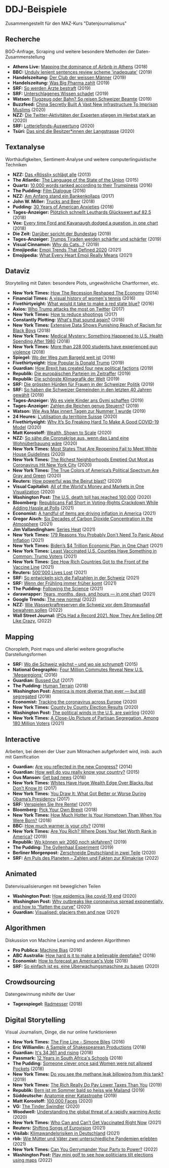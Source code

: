# DDJ-Beispiele

Zusammengestellt für den MAZ-Kurs "Datenjournalismus"

## Recherche
BGÖ-Anfrage, Scraping und weitere besondere Methoden der Daten-Zusammenstellung
- **Athens Live:** [Mapping the dominance of Airbnb in Athens](https://medium.com/athenslivegr/mapping-the-dominance-of-airbnb-in-athens-4cb9e0657e80) (2018)
- **BBC:** [Unduly lenient sentences review scheme 'inadequate'](https://www.bbc.com/news/uk-47879288) (2019)
- **Handelszeitung:** [Der Club der weissen Männer](https://www.handelszeitung.ch/unternehmen/zahlen-der-club-der-weissen-manner) (2019)
- **Handelszeitung:** [Was Big Pharma zahlt](https://www.handelszeitung.ch/unternehmen/was-big-pharma-zahlt-die-geldflusse-ins-gesundheitswesen) (2019)
- **SRF:** [So werden Ärzte bestraft](https://www.srf.ch/news/schweiz/gesperrte-mediziner-so-werden-aerzte-bestraft) (2019)
- **SRF:** [Unterschlagenes Wissen schadet](https://www.srf.ch/news/schweiz/studien-skandal-unterschlagenes-wissen-schadet) (2019)
- **Watson:** [Flugzeug oder Bahn? So reisen Schweizer Beamte](https://www.watson.ch/schweiz/gesellschaft%20&%20politik/729967208-flugzeug-oder-bahn-so-reisen-die-schweizer-beamten) (2019)
- **Buzzfeed:** [China Secretly Built A Vast New Infrastructure To Imprison Muslims](https://www.buzzfeednews.com/article/meghara/china-new-internment-camps-xinjiang-uighurs-muslims) (2020)
- **NZZ:** [Die Twitter-Aktivitäten der Experten stiegen im Herbst stark an](https://www.nzz.ch/visuals/fast-so-steil-wie-die-infektionskurve-die-twitter-aktivitaeten-der-experten-stiegen-im-herbst-stark-an-ld.1588595) (2020)
- **SRF:** [Lotteriefonds-Auswertung](https://www.srf.ch/news/schweiz/lotteriefonds-auswertung-vor-allem-grossinstitutionen-profitieren) (2020)
- **Tsüri:** [Das sind die Besitzer*innen der Langstrasse](https://tsri.ch/zh/exklusiv-das-sind-die-besitzerinnen-der-langstrasse/) (2020)
## Textanalyse
Worthäufigkeiten, Sentiment-Analyse und weitere computerlinguistische Techniken
- **NZZ:** [Das «Rössli» schlägt alle](https://www.nzz.ch/inland-sommerserie-schweizer-karten-interaktiv/vergleich-restaurantnamen-in-der-schweiz-1.18123894) (2013)
- **The Atlantic:** [The Language of the State of the Union](https://www.theatlantic.com/politics/archive/2015/01/the-language-of-the-state-of-the-union/384575/) (2015)
- **Quartz:** [10,000 words ranked according to their Trumpiness](https://qz.com/836813/10000-words-ranked-according-to-trumpiness/) (2016)
- **The Pudding:** [Film Dialogue](https://pudding.cool/2017/03/film-dialogue/) (2016)
- **NZZ:** [Am Anfang stand ein Bankenkollaps](https://www.nzz.ch/wirtschaft/40-jahre-bankenregulierung-unter-der-lupe-die-worte-welche-die-naechste-finanzkrise-verhindern-sollen-ld.1304103) (2017)
- **John W. Miller:** [Trucks and Beer](https://www.johnwmillr.com/trucks-and-beer/) (2018)
- **Pudding:** [30 Years of American Anxieties](https://pudding.cool/2018/11/dearabby/) (2018)
- **Tages-Anzeiger:** [Plötzlich schnellt Leuthards Glückswert auf 82,5](https://www.tagesanzeiger.ch/schweiz/ploetzlich-schnellt-leuthards-glueckswert-auf-955/story/16555683) (2018)
- **Vox:** [Every time Ford and Kavanaugh dodged a question, in one chart](https://www.vox.com/platform/amp/policy-and-politics/2018/9/28/17914308/kavanaugh-ford-question-dodge-hearing-chart?utm_campaign=alv9n&utm_content=chorus&utm_medium=social&utm_source=twitter&__twitter_impression=true) (2018)
- **Die Zeit:** [Darüber spricht der Bundestag](https://www.zeit.de/politik/deutschland/2019-09/bundestag-jubilaeum-70-jahre-parlament-reden-woerter-sprache-wandel#) (2019)
- **Tages-Anzeiger:** [Trumps Tiraden werden schärfer und schärfer](https://www.tagesanzeiger.ch/ausland/Trumps-Hasstiraden-in-den-sozialen-Medien-nehmen-unaufhoerlich-zu/story/11406769) (2019)
- **Visual Cinnamon:** [Why do Cats...?](https://whydocatsanddogs.com/cats) (2019)
- **Emojipedia:** [Emoji Trends That Defined 2020](https://blog.emojipedia.org/emoji-trends-that-defined-2020/) (2021)
- **Emojipedia:** [What Every Heart Emoji Really Means](https://blog.emojipedia.org/what-every-heart-emoji-really-means/) (2021)
## Dataviz
Storytelling mit Daten: besondere Plots, ungewöhnliche Chartformen, etc.
- **New York Times:** [How The Recession Reshaped The Economy](https://www.nytimes.com/interactive/2014/06/05/upshot/how-the-recession-reshaped-the-economy-in-255-charts.html) (2014)
- **Financial Times:** [A visual history of women's tennis](https://ig.ft.com/sites/visual-history-of-womens-tennis/) (2016)
- **Fivethirtyeight:** [What would it take to make a red state blue?](https://projects.fivethirtyeight.com/2016-swing-the-election/) (2016)
- **Axios:** [Who Trump attacks the most on Twitter](https://www.axios.com/who-trump-attacks-the-most-on-twitter-1513305449-f084c32e-fcdf-43a3-8c55-2da84d45db34.html) (2017)
- **New York Times:** [How to reduce shootings](https://www.nytimes.com/interactive/2017/11/06/opinion/how-to-reduce-shootings.html) (2017)
- **Constantly Plotting:** [What's that sound again?](https://constantlyplotting.com/whats-that-sound-again/) (2018)
- **New York Times:** [Extensive Data Shows Punishing Reach of Racism for Black Boys](https://www.nytimes.com/interactive/2018/03/19/upshot/race-class-white-and-black-men.html) (2018)
- **New York Times:** [Medical Mystery: Something Happened to U.S. Health Spending After 1980](https://www.nytimes.com/2018/05/14/upshot/medical-mystery-health-spending-1980.html?smtyp=cur&smid=tw-nytimes) (2018)
- **New York Times:** [More than 228,000 students have experienced gun violence](https://www.washingtonpost.com/graphics/2018/local/school-shootings-database/) (2018)
- **Spiegel:** [Wo der Weg zum Bargeld weit ist](https://www.spiegel.de/wirtschaft/service/geldautomaten-wie-sind-sie-in-deutschland-verteilt-a-1226430.html) (2018)
- **Fivethirtyeight:** [How Popular Is Donald Trump](https://projects.fivethirtyeight.com/trump-approval-ratings/?ex_cid=rrpromo) (2019)
- **Guardian:** [How Brexit has created four new political factions](https://www.theguardian.com/politics/ng-interactive/2019/feb/15/how-brexit-revealed-four-new-political-factions) (2019)
- **Republik:** [Die europäischen Parteien im Zeitraffer](https://www.republik.ch/2019/05/13/die-europaeischen-parteien-im-zeitraffer) (2019)
- **Republik:** [Die schönste Klimagrafik der Welt](https://www.republik.ch/2019/04/08/die-schoenste-klimagrafik-der-welt) (2019)
- **SRF:** [Die grössten Hürden für Frauen in der Schweizer Politik](https://www.srf.ch/news/schweiz/wahlen-2019/wahlen-2019-die-groessten-huerden-fuer-frauen-in-der-schweizer-politik) (2019)
- **SRF:** [So haben die Schweizer Gemeinden in den letzten 40 Jahren gewählt](https://www.srf.ch/news/schweiz/wahlen-2019/wahlen-2019-so-haben-die-schweizer-gemeinden-in-den-letzten-40-jahren-gewaehlt) (2019)
- **Tages-Anzeiger:** [Wo es viele Kinder ans Gymi schaffen](https://www.tagesanzeiger.ch/zuerich/region/wo-es-viele-kinder-ans-gymi-schaffen/story/30076325) (2019)
- **Tages-Anzeiger:** [Zahlen die Reichen genug Steuern?](https://interaktiv.tagesanzeiger.ch/2019/zahlen-reiche-genug-steuern/?nosome) (2019)
- **Watson:** [Wie Ava Max innert Tagen zur Nummer 1 wurde](https://www.watson.ch/leben/wissen/270726641-hitparade-diese-kuenstler-kamen-schnell-zu-ihrem-nummer-1-hit-wie-aktuell-ava-max) (2019)
- **24 Heures:** [L'utilisation du territoire Suisse](https://interactif.24heures.ch/2018/utilisation-du-territoire/) (2020)
- **Fivethirtyeight:** [Why It’s So Freaking Hard To Make A Good COVID-19 Model](https://fivethirtyeight.com/features/why-its-so-freaking-hard-to-make-a-good-covid-19-model/) (2020)
- **Matt Korostoff:** [Wealth, Shown to Scale](https://mkorostoff.github.io/1-pixel-wealth/) (2020)
- **NZZ:** [So sähe die Coronakrise aus, wenn das Land eine Wohnüberbauung wäre](https://www.nzz.ch/schweiz/corona-in-der-schweiz-wie-covid-19-unser-leben-veraendert-hat-ld.1588566) (2020)
- **New York Times:** [Most States That Are Reopening Fail to Meet White House Guidelines](https://www.nytimes.com/interactive/2020/05/07/us/coronavirus-states-reopen-criteria.html) (2020)
- **New York Times:** [The Richest Neighborhoods Emptied Out Most as Coronavirus Hit New York City](https://www.nytimes.com/interactive/2020/05/15/upshot/who-left-new-york-coronavirus.html) (2020)
- **New York Times:** [The True Colors of America’s Political Spectrum Are Gray and Green](https://www.nytimes.com/interactive/2020/09/02/upshot/america-political-spectrum.html) (2020)
- **Reuters:** [How powerful was the Beirut blast?](https://graphics.reuters.com/LEBANON-SECURITY/BLAST/yzdpxnmqbpx/index.html) (2020)
- **Visual Capitalist:** [All of the World's Money and Markets in One Visualization](https://www.visualcapitalist.com/all-of-the-worlds-money-and-markets-in-one-visualization-2020/) (2020)
- **Washington Post:** [The U.S. death toll has reached 100,000](https://www.washingtonpost.com/graphics/2020/national/100000-deaths-american-coronavirus/?itid=hp_hp-bignews4_animated-map%3Ahomepage%2Fstory-ans) (2020)
- **Bloomberg:** [Republicans Fall Short in Voting-Rights Crackdown While Adding Hassle at Polls](https://www.bloomberg.com/graphics/2021-voting-laws/?utm_medium=deeplink&sref=TyeWAPOj) (2021)
- **Economist:** [A handful of items are driving inflation in America](https://www.economist.com/graphic-detail/2021/11/06/a-handful-of-items-are-driving-inflation-in-america) (2021)
- **Gregor Aisch:** [Six Decades of Carbon Dioxide Concentration in the Atmosphere](https://www.datawrapper.de/_/OHgEm/) (2021)
- **Jim Vallandingham:** [Series Heat](https://vallandingham.me/seriesheat/?s=03#/?id=tt0460649) (2021)
- **New York Times:** [179 Reasons You Probably Don't Need To Panic About Inflation](https://www.nytimes.com/interactive/2021/08/18/opinion/inflation-economy-transitory.html) (2021)
- **New York Times:** [Biden’s $4 Trillion Economic Plan, in One Chart](https://www.nytimes.com/2021/04/28/upshot/biden-families-plan-american-rescue-infrastructure.html) (2021)
- **New York Times:** [Least Vaccinated U.S. Counties Have Something in Common: Trump Voters](https://www.nytimes.com/interactive/2021/04/17/us/vaccine-hesitancy-politics.html) (2021)
- **New York Times:** [See How Rich Countries Got to the Front of the Vaccine Line](https://www.nytimes.com/interactive/2021/03/31/world/global-vaccine-supply-inequity.html) (2021)
- **Reuters:** [500'000 Lives Lost](https://graphics.reuters.com/HEALTH-CORONAVIRUS/USA-CASUALTIES-CHRONOLOGY/xklpyomnrpg/index.html) (2021)
- **SRF:** [So entwickeln sich die Fallzahlen in der Schweiz](https://www.srf.ch/news/schweiz/coronavirus-so-entwickeln-sich-die-fallzahlen-in-der-schweiz) (2021)
- **SRF:** [Wenn der Frühling immer früher komt](https://www.srf.ch/news/schweiz/globale-erwaermung-wenn-der-fruehling-immer-frueher-kommt?wt_mc_o=srf.share.app.srf-app.unknown) (2021)
- **The Pudding:** [Following the Science](https://pudding.cool/2021/03/covid-science/) (2021)
- **darawrapper:** [Years, months, days, and hours — in one chart](https://blog.datawrapper.de/different-time-scales-in-one-chart/?s=03) (2021)
- **Google Trends:** [The new normal](http://thenewnormal.is/) (2022)
- **NZZ:** [Wie Wasserkraftreserven die Schweiz vor dem Stromausfall bewahren sollen](https://www.nzz.ch/wirtschaft/wie-wasserkraftreserven-uns-vor-dem-stromausfall-bewahren-sollen-ld.1687950) (2022)
- **Wall Street Journal:** [IPOs Had a Record 2021. Now They Are Selling Off Like Crazy.](https://www.wsj.com/articles/ipos-had-a-record-2021-now-they-are-selling-off-like-crazy-11640773806) (2022)
## Mapping
Choropleth, Point maps und allerlei weitere geografische Darstellungsformen
- **SRF:** [Wo die Schweiz wächst – und wo sie schrumpft](https://www.srf.ch/news/wo-die-schweiz-waechst-und-wo-sie-schrumpft-2) (2015)
- **National Geographic:** [Four Million Commutes Reveal New U.S. 'Megaregions'](https://www.nationalgeographic.com/adventure/article/us-commutes-reveal-new-economic-megaregions-map) (2016)
- **Guardian:** [Bussed Out](https://www.theguardian.com/us-news/ng-interactive/2017/dec/20/bussed-out-america-moves-homeless-people-country-study) (2017)
- **The Pudding:** [Human Terrain](https://pudding.cool/2018/10/city_3d/) (2018)
- **Washington Post:** [America is more diverse than ever — but still segregated](https://www.theguardian.com/us-news/ng-interactive/2017/dec/20/bussed-out-america-moves-homeless-people-country-study) (2018)
- **Economist:** [Tracking the coronavirus across Europe](https://www.economist.com/graphic-detail/2020/07/03/tracking-the-coronavirus-across-europe) (2020)
- **New York Times:** [County by County Election Results](https://www.nytimes.com/interactive/2020/11/05/us/texas-election-results.html) (2020)
- **Washington Post:** [The political winds in the U.S. are swirling](https://www.washingtonpost.com/graphics/2020/elections/electorate-changes-2016-election-vs-2020/) (2020)
- **New York Times:** [A Close-Up Picture of Partisan Segregation, Among 180 Million Voters](https://www.nytimes.com/interactive/2021/03/17/upshot/partisan-segregation-maps.html) (2021)
## Interactive
Arbeiten, bei denen der User zum Mitmachen aufgefordert wird, insb. auch mit Gamification
- **Guardian:** [Are you reflected in the new Congress?](https://www.theguardian.com/us-news/ng-interactive/2014/nov/06/-sp-congress-diversity-women-race-lgbt-are-you-represented) (2014)
- **Guardian:** [How well do you really know your country?](https://www.theguardian.com/world/ng-interactive/2015/dec/02/how-well-do-you-really-know-your-country-take-our-quiz) (2015)
- **Gus Manson:** [Get bad news](https://www.getbadnews.com/#intro) (2016)
- **New York Times:** [Whites Have Huge Wealth Edge Over Blacks (but Don’t Know It)](https://www.nytimes.com/interactive/2017/09/18/upshot/black-white-wealth-gap-perceptions.html) (2017)
- **New York Times:** [You Draw It: What Got Better or Worse During Obama’s Presidency](https://www.nytimes.com/interactive/2017/01/15/us/politics/you-draw-obama-legacy.html) (2017)
- **SRF:** [Verspielen Sie Ihre Rente!](https://www.srf.ch/news/schweiz/altersreform-2020-verspielen-sie-ihre-rente) (2017)
- **Bloomberg:** [Pick Your Own Brexit](https://www.bloomberg.com/graphics/2018-pick-your-own-brexit/) (2018)
- **New York Times:** [How Much Hotter Is Your Hometown Than When You Were Born?](https://www.nytimes.com/interactive/2018/08/30/climate/how-much-hotter-is-your-hometown.html?smid=fb-nytimes&smtyp=cur) (2018)
- **BBC:** [How much warmer is your city?](https://www.bbc.co.uk/news/resources/idt-985b9374-596e-4ae6-aa04-7fbcae4cb7ee) (2019)
- **New York Times:** [Are You Rich? Where Does Your Net Worth Rank in America?](https://www.nytimes.com/interactive/2019/08/12/upshot/are-you-rich-where-does-your-net-worth-rank-wealth.html) (2019)
- **Republik:** [Wo können wir 2060 noch skifahren?](https://www.republik.ch/2019/02/06/wo-koennen-wir-im-jahr-2060-noch-ski-fahren) (2019)
- **The Pudding:** [The Gyllenhaal Experiment](https://pudding.cool/2019/02/gyllenhaal/) (2019)
- **Berliner Morgenpost:** [Zerschneide Deutschland in zwei Teile](https://interaktiv.morgenpost.de/deutschland-teilen-deutsche-einheit-wiedervereinigung/) (2020)
- **SRF:** [Am Puls des Planeten – Zahlen und Fakten zur Klimakrise](https://www.srf.ch/news/schweiz/klimamonitor-am-puls-des-planeten-zahlen-und-fakten-zur-klimakrise) (2022)
## Animated
Datenvisualisierungen mit beweglichen Teilen
- **Washington Post:** [How epidemics like covid-19 end](https://www.washingtonpost.com/graphics/2020/health/coronavirus-how-epidemics-spread-and-end/?tid=a_inl_manual&tidloc=10) (2020)
- **Washington Post:** [Why outbreaks like coronavirus spread exponentially, and how to “flatten the curve”](https://www.washingtonpost.com/graphics/2020/world/corona-simulator/) (2020)
- **Guardian:** [Visualised: glaciers then and now](https://www.theguardian.com/environment/ng-interactive/2021/apr/29/visualised-glaciers-now-and-then) (2021)
## Algorithmen
Diskussion von Machine Learning und anderen Algorithmen
- **Pro Publica:** [Machine Bias](https://www.propublica.org/article/machine-bias-risk-assessments-in-criminal-sentencing) (2016)
- **ABC Australia:** [How hard is it to make a believable deepfake?](https://www.abc.net.au/news/2018-09-28/fake-news-how-hard-is-it-to-make-a-deepfake-video/10313906) (2018)
- **Economist:** [How to forecast an American's Vote](https://www.economist.com/graphic-detail/2018/11/03/how-to-forecast-an-americans-vote) (2018)
- **SRF:** [So einfach ist es, eine Überwachungsmaschine zu bauen](https://www.srf.ch/news/schweiz/automatische-gesichtserkennung-so-einfach-ist-es-eine-ueberwachungsmaschine-zu-bauen) (2020)
## Crowdsourcing
Datengewinnung mihilfe der User
- **Tagesspiegel:** [Radmesser](https://interaktiv.tagesspiegel.de/radmesser/index.html) (2018)
## Digital Storytelling
Visual Journalism, Dinge, die nur online funktionieren
- **New York Times:** [The Fine Line - Simone Biles](https://www.nytimes.com/interactive/2016/08/05/sports/olympics-gymnast-simone-biles.html) (2016)
- **Eric Williamlin:** [A Sample of Shakespearean Productions](https://ericwilliamlin.com/shakespeare_production_data/) (2018)
- **Guardian:** [It's 34,361 and rising](https://www.theguardian.com/world/2018/jun/20/the-list-europe-migrant-bodycount) (2018)
- **Passmark:** [12 Years in South Africa's Schools](http://passmark.org.za/schools/) (2018)
- **The Pudding:** [Someone clever once said Women were not allowed Pockets](https://pudding.cool/2018/08/pockets/) (2018)
- **New York Times:** [Do you see the methane leak billowing from this tank?](https://www.nytimes.com/interactive/2019/12/12/climate/texas-methane-super-emitters.html) (2019)
- **New York Times:** [The Rich Really Do Pay Lower Taxes Than You](https://www.nytimes.com/interactive/2019/10/06/opinion/income-tax-rate-wealthy.html) (2019)
- **Republik:** [Bern ist im Sommer bald so heiss wie Mailand](https://www.republik.ch/2019/07/11/bern-ist-im-sommer-bald-so-heiss-wie-mailand) (2019)
- **Süddeutsche:** [Anatomie einer Katastrophe](https://projekte.sueddeutsche.de/artikel/politik/was-die-klimakrise-wirklich-bedeutet-e946076/) (2019)
- **Matt Korostoff:** [100,000 Faces](https://mkorostoff.github.io/hundred-thousand-faces/) (2020)
- **VG:** [The Tinder Swindler](https://www.vg.no/spesial/2019/tindersvindleren/english/) (2020)
- **Woodwell:** [Understanding the global threat of a rapidly warming Arctic](https://www.woodwellclimate.org/research-area/arctic/) (2020)
- **New York Times:** [Who Can and Can’t Get Vaccinated Right Now](https://www.nytimes.com/interactive/2021/03/19/world/covid-vaccine-inequality.html) (2021)
- **Reuters:** [Shifting Songs of Eurovision](https://graphics.reuters.com/MUSIC-EUROVISION/FINAL/rlgvdyeqzpo/index.html) (2021)
- **Visilab:** [Klimawandelsrisiken in Deutschland](https://klima-risiken.vislab.io/) (2021)
- **rbb:** [Wie Mütter und Väter zwei unterschiedliche Pandemien erlebten](https://www.rbb24.de/politik/thema/corona/beitraege/2021/09/lockdown-auswirkungen-gender-care-gap-muetter-vaeter-familie.html) (2021)
- **New York Times:** [Can You Gerrymander Your Party to Power?](https://www.nytimes.com/interactive/2022/01/27/us/politics/congressional-gerrymandering-redistricting-game-2022.html?unlocked_article_code=AAAAAAAAAAAAAAAACEIPuonUyYiZ_tU1Gw5CRWySB4B99Fre3L-Vn_shnTjmKyyUVTdJ1KMeBI6P4UrWfqtkYdI3mjuWXsVQNbYpSPFoz-lQelZgRwizvoGFk4gEJSpwpou2UyZsh8iXG7Ak9DugJk-IFNBC_pzt9RSXLGr3RvyDlCFhdFwj-dQyawmqinIOzq_GDuJyidNh2fkhBYQpET8HeHWB7PPpChUtatjQbgrOqVVjA5EvUjHTld6e7r4KYV8SXQqAFCUjlD56vNBMO9oXP7L9LwogcKf-grYTC29uKuS5FsF7BtiUx_gx7-m7-VHbw9G2xv42CKxUoLvE1226P18tQ76TV07jKIycLklfO7fd_DY60ZPoGA) (2022)
- **Washington Post:** [Play mini golf to see how politicians tilt elections using maps](https://www.washingtonpost.com/politics/interactive/2022/redistricting-mini-golf/) (2022)
